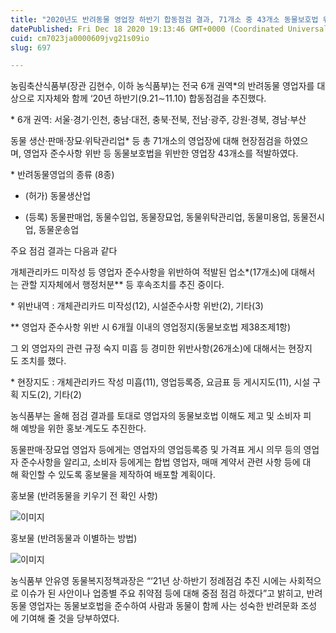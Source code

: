```yaml
---
title: "2020년도 반려동물 영업장 하반기 합동점검 결과, 71개소 중 43개소 동물보호법 위반 적발"
datePublished: Fri Dec 18 2020 19:13:46 GMT+0000 (Coordinated Universal Time)
cuid: cm7023ja0000609jvg21s09io
slug: 697

---
```



농림축산식품부(장관 김현수, 이하 농식품부)는 전국 6개 권역*의 반려동물 영업자를 대상으로 지자체와 함께 ‘20년 하반기(9.21∼11.10) 합동점검을 추진했다.

* 6개 권역: 서울·경기·인천, 충남·대전, 충북·전북, 전남·광주, 강원·경북, 경남·부산

동물 생산·판매·장묘·위탁관리업* 등 총 71개소의 영업장에 대해 현장점검을 하였으며, 영업자 준수사항 위반 등 동물보호법을 위반한 영업장 43개소를 적발하였다.

* 반려동물영업의 종류 (8종)

- (허가) 동물생산업

- (등록) 동물판매업, 동물수입업, 동물장묘업, 동물위탁관리업, 동물미용업, 동물전시업, 동물운송업

주요 점검 결과는 다음과 같다

개체관리카드 미작성 등 영업자 준수사항을 위반하여 적발된 업소*(17개소)에 대해서는 관할 지자체에서 행정처분** 등 후속조치를 추진 중이다.

* 위반내역 : 개체관리카드 미작성(12), 시설준수사항 위반(2), 기타(3)

** 영업자 준수사항 위반 시 6개월 이내의 영업정지(동물보호법 제38조제1항)

그 외 영업자의 관련 규정 숙지 미흡 등 경미한 위반사항(26개소)에 대해서는 현장지도 조치를 했다.

* 현장지도 : 개체관리카드 작성 미흡(11), 영업등록증, 요금표 등 게시지도(11), 시설 구획 지도(2), 기타(2)

농식품부는 올해 점검 결과를 토대로 영업자의 동물보호법 이해도 제고 및 소비자 피해 예방을 위한 홍보·계도도 추진한다.

동물판매·장묘업 영업자 등에게는 영업자의 영업등록증 및 가격표 게시 의무 등의 영업자 준수사항을 알리고, 소비자 등에게는 합법 영업자, 매매 계약서 관련 사항 등에 대해 확인할 수 있도록 홍보물을 제작하여 배포할 계획이다.

홍보물 (반려동물을 키우기 전 확인 사항)

![이미지](https://cdn.hashnode.com/res/hashnode/image/upload/v1739252606705/c139cb8d-3644-47ea-9e31-5a24810c2cdf.jpeg)

홍보물 (반려동물과 이별하는 방법)

![이미지](https://cdn.hashnode.com/res/hashnode/image/upload/v1739252609066/70381df1-ded9-4903-892e-7fdf53e76b80.jpeg)

농식품부 안유영 동물복지정책과장은 “‘21년 상·하반기 정례점검 추진 시에는 사회적으로 이슈가 된 사안이나 업종별 주요 취약점 등에 대해 중점 점검 하겠다”고 밝히고, 반려동물 영업자는 동물보호법을 준수하여 사람과 동물이 함께 사는 성숙한 반려문화 조성에 기여해 줄 것을 당부하였다.